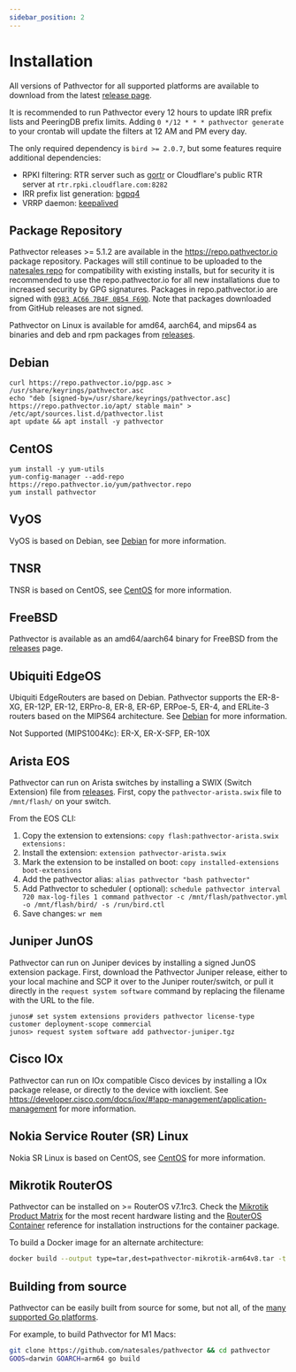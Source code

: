 ```yaml
---
sidebar_position: 2
---
```


# Installation

All versions of Pathvector for all supported platforms are available to download from the
latest [release page](https://github.com/natesales/pathvector/releases).

It is recommended to run Pathvector every 12 hours to update IRR prefix lists and PeeringDB prefix limits.
Adding `0 */12 * * * pathvector generate` to your crontab will update the filters at 12 AM and PM every day.

The only required dependency is `bird >= 2.0.7`, but some features require additional dependencies:

- RPKI filtering: RTR server such as [gortr](https://github.com/cloudflare/gortr) or Cloudflare's public RTR server at `rtr.rpki.cloudflare.com:8282`
- IRR prefix list generation: [bgpq4](https://github.com/bgp/bgpq4)
- VRRP daemon: [keepalived](https://github.com/acassen/keepalived)

## Package Repository

Pathvector releases >= 5.1.2 are available in the https://repo.pathvector.io package repository. Packages will still
continue to be uploaded to the [natesales repo](https://github.com/natesales/repo) for compatibility with existing
installs, but for security it is recommended to use the repo.pathvector.io for all new installations due to increased
security by GPG signatures. Packages in repo.pathvector.io are signed
with [`0983 AC66 7B4F 0B54 F69D`](https://repo.pathvector.io/pgp.asc). Note that packages downloaded from GitHub
releases are not signed.

Pathvector on Linux is available for amd64, aarch64, and mips64 as binaries and deb and rpm packages
from [releases](https://github.com/natesales/pathvector/releases).

## Debian

```shell
curl https://repo.pathvector.io/pgp.asc > /usr/share/keyrings/pathvector.asc
echo "deb [signed-by=/usr/share/keyrings/pathvector.asc] https://repo.pathvector.io/apt/ stable main" > /etc/apt/sources.list.d/pathvector.list
apt update && apt install -y pathvector
```

## CentOS

```shell
yum install -y yum-utils
yum-config-manager --add-repo https://repo.pathvector.io/yum/pathvector.repo
yum install pathvector
```

## VyOS

VyOS is based on Debian, see [Debian](#debian) for more information.

## TNSR

TNSR is based on CentOS, see [CentOS](#centos) for more information.

## FreeBSD

Pathvector is available as an amd64/aarch64 binary for FreeBSD from
the [releases](https://github.com/natesales/pathvector/releases) page.

## Ubiquiti EdgeOS

Ubiquiti EdgeRouters are based on Debian. Pathvector supports the ER-8-XG, ER-12P, ER-12, ERPro-8, ER-8, ER-6P, ERPoe-5,
ER-4, and ERLite-3 routers based on the MIPS64 architecture. See [Debian](#debian) for more information.

Not Supported (MIPS1004Kc): ER-X, ER-X-SFP, ER-10X

## Arista EOS

Pathvector can run on Arista switches by installing a SWIX (Switch Extension) file
from [releases](https://github.com/natesales/pathvector/releases). First, copy the `pathvector-arista.swix` file
to `/mnt/flash/` on your switch.

From the EOS CLI:

1. Copy the extension to extensions: `copy flash:pathvector-arista.swix extensions:`
2. Install the extension: `extension pathvector-arista.swix`
3. Mark the extension to be installed on boot: `copy installed-extensions boot-extensions`
4. Add the pathvector alias: `alias pathvector "bash pathvector"`
5. Add Pathvector to scheduler (
   optional): `schedule pathvector interval 720 max-log-files 1 command pathvector -c /mnt/flash/pathvector.yml -o /mnt/flash/bird/ -s /run/bird.ctl`
6. Save changes: `wr mem`

## Juniper JunOS

Pathvector can run on Juniper devices by installing a signed JunOS extension package. First, download the Pathvector
Juniper release, either to your local machine and SCP it over to the Juniper router/switch, or pull it directly in
the `request system software` command by replacing the filename with the URL to the file.

```shell
junos# set system extensions providers pathvector license-type customer deployment-scope commercial
junos> request system software add pathvector-juniper.tgz
```

## Cisco IOx

Pathvector can run on IOx compatible Cisco devices by installing a IOx package release, or directly to the device with
ioxclient. See https://developer.cisco.com/docs/iox/#!app-management/application-management for more information.

## Nokia Service Router (SR) Linux

Nokia SR Linux is based on CentOS, see [CentOS](#centos) for more information.

## Mikrotik RouterOS

Pathvector can be installed on >= RouterOS v7.1rc3. Check
the [Mikrotik Product Matrix](https://mikrotik.com/products/matrix) for the most recent hardware listing and
the [RouterOS Container](https://help.mikrotik.com/docs/display/ROS/Container) reference for installation instructions
for the container package.

To build a Docker image for an alternate architecture:

```bash
docker build --output type=tar,dest=pathvector-mikrotik-arm64v8.tar -t pathvector-cron:arm64v8 --build-arg ARCH=arm64v8 -f ../vendorbuild/mikrotik/Dockerfile ..
```

## Building from source

Pathvector can be easily built from source for some, but not all, of
the [many supported Go platforms](https://github.com/golang/go/blob/master/src/go/build/syslist.go).

For example, to build Pathvector for M1 Macs:

```bash
git clone https://github.com/natesales/pathvector && cd pathvector
GOOS=darwin GOARCH=arm64 go build
```
